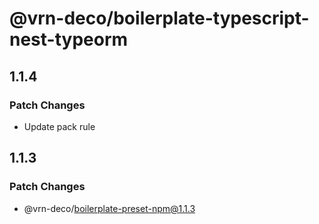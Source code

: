 # @vrn-deco/boilerplate-typescript-nest-typeorm

## 1.1.4

### Patch Changes

- Update pack rule

## 1.1.3

### Patch Changes

- @vrn-deco/boilerplate-preset-npm@1.1.3
